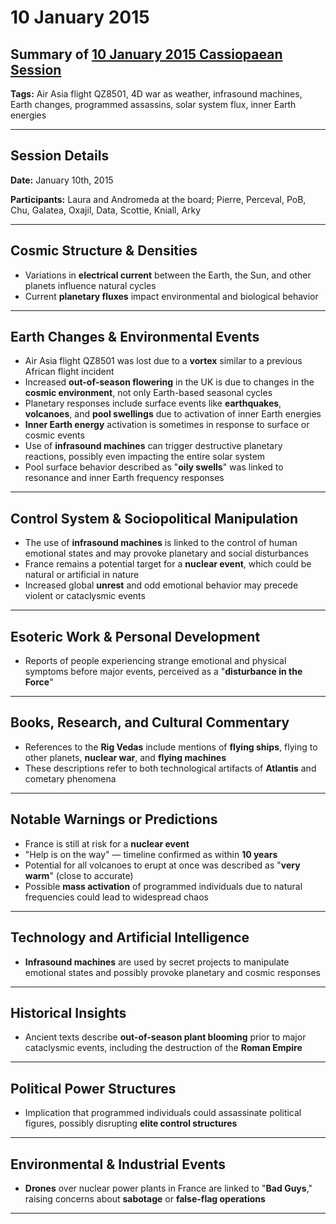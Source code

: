 # 10 January 2015

## Summary of [10 January 2015 Cassiopaean Session](https://cassiopaea.org/forum/threads/session-10-january-2015.36932/#post-543057)

**Tags:** Air Asia flight QZ8501, 4D war as weather, infrasound machines, Earth changes, programmed assassins, solar system flux, inner Earth energies

---

## Session Details

**Date:** January 10th, 2015

**Participants:** Laura and Andromeda at the board; Pierre, Perceval, PoB, Chu, Galatea, Oxajil, Data, Scottie, Kniall, Arky

---

## Cosmic Structure & Densities

- Variations in **electrical current** between the Earth, the Sun, and other planets influence natural cycles
- Current **planetary fluxes** impact environmental and biological behavior

---

## Earth Changes & Environmental Events

- Air Asia flight QZ8501 was lost due to a **vortex** similar to a previous African flight incident
- Increased **out-of-season flowering** in the UK is due to changes in the **cosmic environment**, not only Earth-based seasonal cycles
- Planetary responses include surface events like **earthquakes**, **volcanoes**, and **pool swellings** due to activation of inner Earth energies
- **Inner Earth energy** activation is sometimes in response to surface or cosmic events
- Use of **infrasound machines** can trigger destructive planetary reactions, possibly even impacting the entire solar system
- Pool surface behavior described as "**oily swells**" was linked to resonance and inner Earth frequency responses

---

## Control System & Sociopolitical Manipulation

- The use of **infrasound machines** is linked to the control of human emotional states and may provoke planetary and social disturbances
- France remains a potential target for a **nuclear event**, which could be natural or artificial in nature
- Increased global **unrest** and odd emotional behavior may precede violent or cataclysmic events

---

## Esoteric Work & Personal Development

- Reports of people experiencing strange emotional and physical symptoms before major events, perceived as a "**disturbance in the Force**"

---

## Books, Research, and Cultural Commentary

- References to the **Rig Vedas** include mentions of **flying ships**, flying to other planets, **nuclear war**, and **flying machines**
- These descriptions refer to both technological artifacts of **Atlantis** and cometary phenomena

---

## Notable Warnings or Predictions

- France is still at risk for a **nuclear event**
- "Help is on the way" — timeline confirmed as within **10 years**
- Potential for all volcanoes to erupt at once was described as "**very warm**" (close to accurate)
- Possible **mass activation** of programmed individuals due to natural frequencies could lead to widespread chaos

---

## Technology and Artificial Intelligence

- **Infrasound machines** are used by secret projects to manipulate emotional states and possibly provoke planetary and cosmic responses

---

## Historical Insights

- Ancient texts describe **out-of-season plant blooming** prior to major cataclysmic events, including the destruction of the **Roman Empire**

---

## Political Power Structures

- Implication that programmed individuals could assassinate political figures, possibly disrupting **elite control structures**

---

## Environmental & Industrial Events

- **Drones** over nuclear power plants in France are linked to "**Bad Guys**," raising concerns about **sabotage** or **false-flag operations**

---

